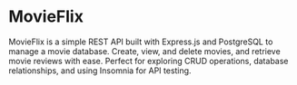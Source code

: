 # MovieFlix
MovieFlix is a simple REST API built with Express.js and PostgreSQL to manage a movie database. Create, view, and delete movies, and retrieve movie reviews with ease. Perfect for exploring CRUD operations, database relationships, and using Insomnia for API testing. 
